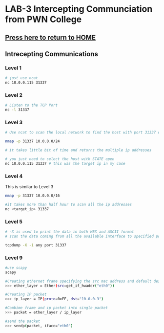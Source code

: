 # LAB-3 Intercepting Communciation from PWN College

## [Press here to return to HOME](index.md)

## Intrecepting Communications

### Level 1
```bash 
# just use ncat 
nc 10.0.0.115 31337
```
### Level 2 
```bash 
# Listen to the TCP Port
nc -l 31337
```

### Level 3 
```bash 
# Use ncat to scan the local network to find the host with port 31337 open

nmap -p 31337 10.0.0.0/24

# it takes little bit of time and returns the multiple ip addresses

# you just need to select the host with STATE open
nc 10.0.0.115 31337 # this was the target ip in my case
```

### Level 4 
This is similar to Level 3
```bash 
nmap -p 31337 10.0.0.0/16

#it takes more than half hour to scan all the ip addresses
nc <target_ip> 31337
```

### Level 5 
```bash 
# -X is used to print the data in both HEX and ASCII format 
# scan the data coming from all the available interface to specified port

tcpdump -X -i any port 31337
```

### Level 9
```bash
#use scapy 
scapy

#Creating ethernet frame specifying the src mac address and default dest mac
>>> ether_layer = Ether(src=get_if_hwaddr("eth0"))

#Creating IP packet
>>> ip_layer = IP(proto=0xFF, dst="10.0.0.3")

#Combime frame and ip packet into single packet
>>> packet = ether_layer / ip_layer

#send the packet
>>> sendp(packet, iface="eth0")
```
